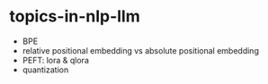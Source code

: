 # topics-in-nlp-llm

* BPE
* relative positional embedding vs absolute positional embedding
* PEFT: lora & qlora 
* quantization
